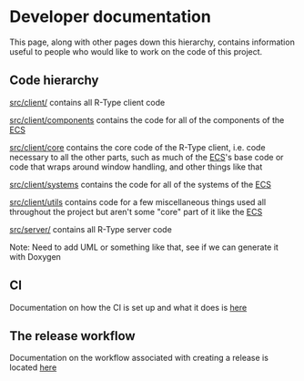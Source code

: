 # Developer documentation

This page, along with other pages down this hierarchy, contains information useful to people who would like to work on the code of this project.

## Code hierarchy

[src/client/](../src/client/) contains all R-Type client code

[src/client/components](../src/client/components) contains the code for all of the components of the [ECS](./ECS.md)

[src/client/core](../src/client/core) contains the core code of the R-Type client, i.e. code necessary to all the other parts, such as much of the [ECS](./ECS.md)'s base code or code that wraps around window handling, and other things like that

[src/client/systems](../src/client/systems) contains the code for all of the systems of the [ECS](./ECS.md)

[src/client/utils](../src/client/utils) contains code for a few miscellaneous things used all throughout the project but aren't some "core" part of it like the [ECS](./ECS.md)

[src/server/](../src/server/) contains all R-Type server code


Note: Need to add UML or something like that, see if we can generate it with Doxygen

## CI

Documentation on how the CI is set up and what it does is [here](./CI.md)

## The release workflow

Documentation on the workflow associated with creating a release is located [here](./RELEASE-WORKFLOW.md)
